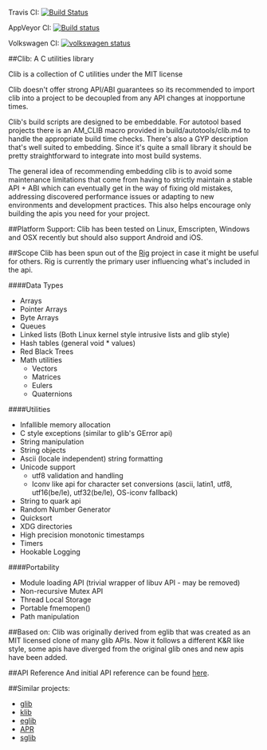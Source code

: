 Travis CI: [![Build Status](https://travis-ci.org/rib/clib.svg?branch=master)](https://travis-ci.org/rig-project/clib)

AppVeyor CI: [![Build status](https://ci.appveyor.com/api/projects/status/nw3j2yvvlkfuwc78/branch/master?svg=true)](https://ci.appveyor.com/project/rib/clib/branch/master)

Volkswagen CI: [![volkswagen status](https://auchenberg.github.io/volkswagen/volkswargen_ci.svg?v=1)](https://github.com/auchenberg/volkswagen)

##Clib: A C utilities library

Clib is a collection of C utilities under the MIT license

Clib doesn't offer strong API/ABI guarantees so its recommended to
import clib into a project to be decoupled from any API changes at
inopportune times.

Clib's build scripts are designed to be embeddable. For autotool based
projects there is an AM_CLIB macro provided in build/autotools/clib.m4
to handle the appropriate build time checks.  There's also a GYP
description that's well suited to embedding.  Since it's quite a small
library it should be pretty straightforward to integrate into most
build systems.

The general idea of recommending embedding clib is to avoid some
maintenance limitations that come from having to strictly maintain a
stable API + ABI which can eventually get in the way of fixing old
mistakes, addressing discovered performance issues or adapting to new
environments and development practices.  This also helps encourage
only building the apis you need for your project.

##Platform Support:
Clib has been tested on Linux, Emscripten, Windows and OSX recently
but should also support Android and iOS.

##Scope
Clib has been spun out of the
[Rig](https://github.com/rig-project/rig) project in case it might be
useful for others. Rig is currently the primary user influencing
what's included in the api.

####Data Types
* Arrays
* Pointer Arrays
* Byte Arrays
* Queues
* Linked lists (Both Linux kernel style intrusive lists and glib style)
* Hash tables (general void * values)
* Red Black Trees
* Math utilities
  * Vectors
  * Matrices
  * Eulers
  * Quaternions

####Utilities
* Infallible memory allocation
* C style exceptions (similar to glib's GError api)
* String manipulation
* String objects
* Ascii (locale independent) string formatting
* Unicode support
  * utf8 validation and handling
  * Iconv like api for character set conversions (ascii, latin1, utf8, utf16(be/le), utf32(be/le), OS-iconv fallback)
* String to quark api
* Random Number Generator
* Quicksort
* XDG directories
* High precision monotonic timestamps
* Timers
* Hookable Logging

####Portability
* Module loading API (trivial wrapper of libuv API - may be removed)
* Non-recursive Mutex API
* Thread Local Storage
* Portable fmemopen()
* Path manipulation

##Based on:
Clib was originally derived from eglib that was created as an MIT
licensed clone of many glib APIs. Now it follows a different K&R like
style, some apis have diverged from the original glib ones and new
apis have been added.

##API Reference
And initial API reference can be found [here](http://rib.github.io/clib/).

##Similar projects:
* [glib](https://developer.gnome.org/glib/stable/)
* [klib](https://github.com/attractivechaos/klib)
* [eglib](https://github.com/mono/mono/tree/master/eglib)
* [APR](https://apr.apache.org/)
* [sglib](http://sglib.sourceforge.net/)

